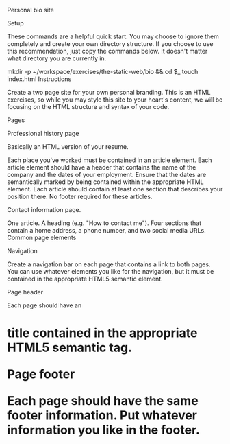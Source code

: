 Personal bio site

Setup

These commands are a helpful quick start. You may choose to ignore them completely and create your own directory structure. If you choose to use this recommendation, just copy the commands below. It doesn't matter what directory you are currently in.

mkdir -p ~/workspace/exercises/the-static-web/bio && cd $_
touch index.html
Instructions

Create a two page site for your own personal branding. This is an HTML exercises, so while you may style this site to your heart's content, we will be focusing on the HTML structure and syntax of your code.

Pages

Professional history page

Basically an HTML version of your resume.

Each place you've worked must be contained in an article element.
Each article element should have a header that contains the name of the company and the dates of your employment. Ensure that the dates are semantically marked by being contained within the appropriate HTML element.
Each article should contain at least one section that describes your position there.
No footer required for these articles.

Contact information page.

One article.
A heading (e.g. "How to contact me").
Four sections that contain a home address, a phone number, and two social media URLs.
Common page elements

Navigation

Create a navigation bar on each page that contains a link to both pages. You can use whatever elements you like for the navigation, but it must be contained in the appropriate HTML5 semantic element.

Page header

Each page should have an <h1> title contained in the appropriate HTML5 semantic tag.

Page footer

Each page should have the same footer information. Put whatever information you like in the footer.